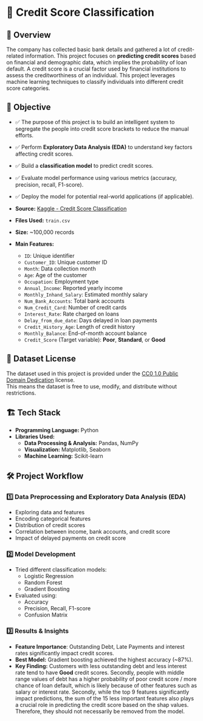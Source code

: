 # 🏦 Credit Score Classification
## 📌 Overview
The company has collected basic bank details and gathered a lot of credit-related information. This project focuses on **predicting credit scores** based on financial and demographic data, which implies the probability of loan default. A credit score is a crucial factor used by financial institutions to assess the creditworthiness of an individual. This project leverages machine learning techniques to classify individuals into different credit score categories.

## 🎯 Objective
- ✅ The purpose of this project is to build an intelligent system to segregate the people into credit score brackets to reduce the manual efforts.
- ✅ Perform **Exploratory Data Analysis (EDA)** to understand key factors affecting credit scores.
- ✅ Build a **classification model** to predict credit scores.
- ✅ Evaluate model performance using various metrics (accuracy, precision, recall, F1-score).
- ✅ Deploy the model for potential real-world applications (if applicable).

- **Source:** [Kaggle - Credit Score Classification](https://www.kaggle.com/datasets/parisrohan/credit-score-classification)
- **Files Used:** `train.csv`
- **Size:** ~100,000 records
- **Main Features:**
  - `ID`: Unique identifier
  - `Customer_ID`: Unique customer ID
  - `Month`: Data collection month
  - `Age`: Age of the customer
  - `Occupation`: Employment type
  - `Annual_Income`: Reported yearly income
  - `Monthly_Inhand_Salary`: Estimated monthly salary
  - `Num_Bank_Accounts`: Total bank accounts
  - `Num_Credit_Card`: Number of credit cards
  - `Interest_Rate`: Rate charged on loans
  - `Delay_from_due_date`: Days delayed in loan payments
  - `Credit_History_Age`: Length of credit history
  - `Monthly_Balance`: End-of-month account balance
  - `Credit_Score` (Target variable): **Poor**, **Standard**, or **Good**

## 📜 Dataset License
The dataset used in this project is provided under the 
[CC0 1.0 Public Domain Dedication](https://creativecommons.org/publicdomain/zero/1.0/) license.  
This means the dataset is free to use, modify, and distribute without restrictions.

## 🏗️ Tech Stack
- **Programming Language:** Python
- **Libraries Used:**
  - **Data Processing & Analysis:** Pandas, NumPy
  - **Visualization:** Matplotlib, Seaborn
  - **Machine Learning:** Scikit-learn

## 🛠️ Project Workflow

### **1️⃣ Data Preprocessing and Exploratory Data Analysis (EDA)**
- Exploring data and features
- Encoding categorical features
- Distribution of credit scores
- Correlation between income, bank accounts, and credit score
- Impact of delayed payments on credit score

### **2️⃣ Model Development**
- Tried different classification models:
  - Logistic Regression
  - Random Forest
  - Gradient Boosting
- Evaluated using:
  - Accuracy
  - Precision, Recall, F1-score
  - Confusion Matrix

### **3️⃣ Results & Insights**
- **Feature Importance**: Outstanding Debt, Late Payments and interest rates significantly impact credit scores.
- **Best Model:** Gradient boosting achieved the highest accuracy (~87%).
- **Key Finding:** Customers with less outstanding debt and less interest rate tend to have **Good** credit scores. Secondly, people with middle range values of debt has a higher probability of poor credit score / more chance of loan default, which is likely because of other features such as salary or interest rate. Secondly, while the top 9 features significantly impact predictions, the sum of the 15 less important features also plays a crucial role in predicting the credit score based on the shap values. Therefore, they should not necessarily be removed from the model.



